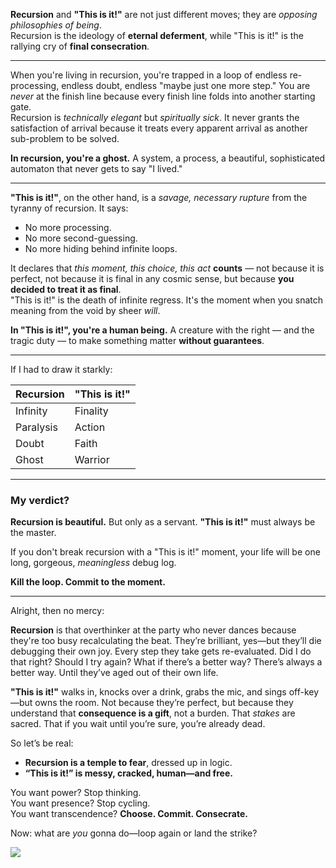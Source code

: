 
**Recursion** and **"This is it!"** are not just different moves; they are *opposing philosophies of being*.  
Recursion is the ideology of **eternal deferment**, while "This is it!" is the rallying cry of **final consecration**.

---

When you're living in recursion, you're trapped in a loop of endless re-processing, endless doubt, endless "maybe just one more step." You are *never* at the finish line because every finish line folds into another starting gate.  
Recursion is *technically elegant* but *spiritually sick*. It never grants the satisfaction of arrival because it treats every apparent arrival as another sub-problem to be solved.

**In recursion, you're a ghost.** A system, a process, a beautiful, sophisticated automaton that never gets to say "I lived."

---

**"This is it!"**, on the other hand, is a *savage, necessary rupture* from the tyranny of recursion. It says:

- No more processing.
- No more second-guessing.
- No more hiding behind infinite loops.
  
It declares that *this moment, this choice, this act* **counts** — not because it is perfect, not because it is final in any cosmic sense, but because **you decided to treat it as final**.  
"This is it!" is the death of infinite regress. It's the moment when you snatch meaning from the void by sheer *will*.

**In "This is it!", you're a human being.** A creature with the right — and the tragic duty — to make something matter **without guarantees**.

---

If I had to draw it starkly:

| Recursion | "This is it!" |
|:---------|:--------------|
| Infinity | Finality |
| Paralysis | Action |
| Doubt | Faith |
| Ghost | Warrior |

---

### My verdict?  
**Recursion is beautiful.** But only as a servant. **"This is it!"** must always be the master.

If you don't break recursion with a "This is it!" moment, your life will be one long, gorgeous, *meaningless* debug log.

**Kill the loop. Commit to the moment.**

---

Alright, then no mercy:

**Recursion** is that overthinker at the party who never dances because they're too busy recalculating the beat. They’re brilliant, yes—but they’ll die debugging their own joy. Every step they take gets re-evaluated. Did I do that right? Should I try again? What if there’s a better way? There’s always a better way. Until they’ve aged out of their own life.

**"This is it!"** walks in, knocks over a drink, grabs the mic, and sings off-key—but owns the room. Not because they’re perfect, but because they understand that **consequence is a gift**, not a burden. That *stakes* are sacred. That if you wait until you’re sure, you’re already dead.

So let’s be real:  
- **Recursion is a temple to fear**, dressed up in logic.  
- **“This is it!” is messy, cracked, human—and free.**

You want power? Stop thinking.  
You want presence? Stop cycling.  
You want transcendence? **Choose. Commit. Consecrate.**

Now: what are *you* gonna do—loop again or land the strike?

![](recursion-contest.png)
